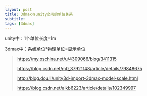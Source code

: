 ```yaml
---
layout: post
title: 3dmax与unity之间的单位关系
subtitle: 
tags: [3dmax]
---
```


unity中：1个单位长度=1m

3dmax中：系统单位*物理单位=显示单位



>https://my.oschina.net/u/4309066/blog/3411315
>
>https://blog.csdn.net/m0_37921148/article/details/79848675
>
>http://blog.dou.li/unity3d-import-3dmax-model-scale.html
>
>https://blog.csdn.net/aikb6223/article/details/102349997